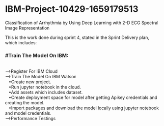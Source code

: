# IBM-Project-10429-1659179513
Classification of Arrhythmia by Using Deep Learning with 2-D ECG Spectral Image Representation

This is the work done during sprint 4, stated in the Sprint Delivery plan, which includes:

<b><h3>#Train The Model On IBM:</h3></b><br>
   -->Register For IBM Cloud<br>
   -->Train The Model On IBM Watson<br>
    &nbsp;&nbsp;&nbsp;&#x2022;Create new project.<br> 
    &nbsp;&nbsp;&nbsp;&#x2022;Run jupyter notebook in the cloud.<br>
    &nbsp;&nbsp;&nbsp;&#x2022;Add assets which includes dataset.<br>
    &nbsp;&nbsp;&nbsp;&#x2022;Create deployment space for model after getting Apikey credentials and creating the model.<br>
    &nbsp;&nbsp;&nbsp;&#x2022;Import packages and download the model locally using jupyter notebook and model credentials.<br> 
   -->Performance Testings<br>
   
